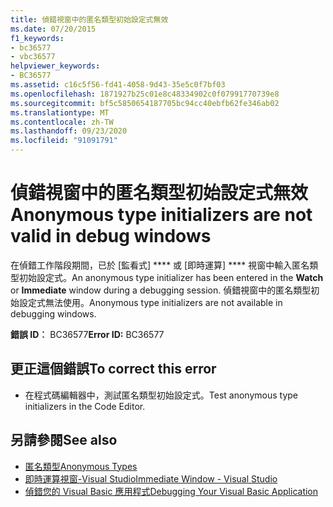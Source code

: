 ```yaml
---
title: 偵錯視窗中的匿名類型初始設定式無效
ms.date: 07/20/2015
f1_keywords:
- bc36577
- vbc36577
helpviewer_keywords:
- BC36577
ms.assetid: c16c5f56-fd41-4058-9d43-35e5c0f7bf03
ms.openlocfilehash: 1871927b25c01e8c48334902c0f07991770739e8
ms.sourcegitcommit: bf5c5850654187705bc94cc40ebfb62fe346ab02
ms.translationtype: MT
ms.contentlocale: zh-TW
ms.lasthandoff: 09/23/2020
ms.locfileid: "91091791"
---
```

# <a name="anonymous-type-initializers-are-not-valid-in-debug-windows"></a><span data-ttu-id="b7821-102">偵錯視窗中的匿名類型初始設定式無效</span><span class="sxs-lookup"><span data-stu-id="b7821-102">Anonymous type initializers are not valid in debug windows</span></span>

<span data-ttu-id="b7821-103">在偵錯工作階段期間，已於 [監看式] \*\*\*\* 或 [即時運算] \*\*\*\* 視窗中輸入匿名類型初始設定式。</span><span class="sxs-lookup"><span data-stu-id="b7821-103">An anonymous type initializer has been entered in the **Watch** or **Immediate** window during a debugging session.</span></span> <span data-ttu-id="b7821-104">偵錯視窗中的匿名類型初始設定式無法使用。</span><span class="sxs-lookup"><span data-stu-id="b7821-104">Anonymous type initializers are not available in debugging windows.</span></span>  
  
 <span data-ttu-id="b7821-105">**錯誤 ID︰** BC36577</span><span class="sxs-lookup"><span data-stu-id="b7821-105">**Error ID:** BC36577</span></span>  
  
## <a name="to-correct-this-error"></a><span data-ttu-id="b7821-106">更正這個錯誤</span><span class="sxs-lookup"><span data-stu-id="b7821-106">To correct this error</span></span>  
  
- <span data-ttu-id="b7821-107">在程式碼編輯器中，測試匿名類型初始設定式。</span><span class="sxs-lookup"><span data-stu-id="b7821-107">Test anonymous type initializers in the Code Editor.</span></span>  
  
## <a name="see-also"></a><span data-ttu-id="b7821-108">另請參閱</span><span class="sxs-lookup"><span data-stu-id="b7821-108">See also</span></span>

- [<span data-ttu-id="b7821-109">匿名類型</span><span class="sxs-lookup"><span data-stu-id="b7821-109">Anonymous Types</span></span>](../programming-guide/language-features/objects-and-classes/anonymous-types.md)
- [<span data-ttu-id="b7821-110">即時運算視窗-Visual Studio</span><span class="sxs-lookup"><span data-stu-id="b7821-110">Immediate Window - Visual Studio</span></span>](/visualstudio/ide/reference/immediate-window)
- [<span data-ttu-id="b7821-111">偵錯您的 Visual Basic 應用程式</span><span class="sxs-lookup"><span data-stu-id="b7821-111">Debugging Your Visual Basic Application</span></span>](/visualstudio/debugger/debugger-basics)

